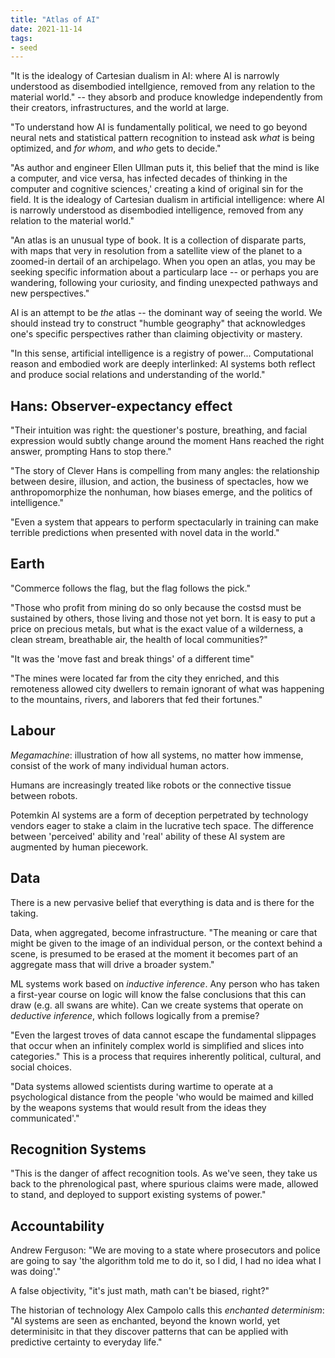 ```yaml
---
title: "Atlas of AI"
date: 2021-11-14
tags:
- seed
---
```


"It is the idealogy of Cartesian dualism in AI: where AI is narrowly understood as disembodied intellgience, removed from any relation to the material world." -- they absorb and produce knowledge independently from their creators, infrastructures, and the world at large.

"To understand how AI is fundamentally political, we need to go beyond neural nets and statistical pattern recognition to instead ask *what* is being optimized, and *for whom*, and *who* gets to decide."

"As author and engineer Ellen Ullman puts it, this belief that the mind is like a computer, and vice versa, has infected decades of thinking in the computer and cognitive sciences,' creating a kind of original sin for the field. It is the idealogy of Cartesian dualism in artificial intelligence: where AI is narrowly understood as disembodied intelligence, removed from any relation to the material world."

"An atlas is an unusual type of book. It is a collection of disparate parts, with maps that very in resolution from a satellite view of the planet to a zoomed-in dertail of an archipelago. When you open an atlas, you may be seeking specific information about a particularp lace -- or perhaps you are wandering, following your curiosity, and finding unexpected pathways and new perspectives."

AI is an attempt to be *the* atlas -- the dominant way of seeing the world. We should instead try to construct "humble geography" that acknowledges one's specific perspectives rather than claiming objectivity or mastery.

"In this sense, artificial intelligence is a registry of power... Computational reason and embodied work are deeply interlinked: AI systems both reflect and produce social relations and understanding of the world."

## Hans: Observer-expectancy effect
"Their intuition was right: the questioner's posture, breathing, and facial expression would subtly change around the moment Hans reached the right answer, prompting Hans to stop there."

"The story of Clever Hans is compelling from many angles: the relationship between desire, illusion, and action, the business of spectacles, how we anthropomorphize the nonhuman, how biases emerge, and the politics of intelligence."

"Even a system that appears to perform spectacularly in training can make terrible predictions when presented with novel data in the world."

## Earth
"Commerce follows the flag, but the flag follows the pick."

"Those who profit from mining do so only because the costsd must be sustained by others, those living and those not yet born. It is easy to put a price on precious metals, but what is the exact value of a wilderness, a clean stream, breathable air, the health of local communities?"

"It was the 'move fast and break things' of a different time"

"The mines were located far from the city they enriched, and this remoteness allowed city dwellers to remain ignorant of what was happening to the mountains, rivers, and laborers that fed their fortunes."

## Labour
*Megamachine*: illustration of how all systems, no matter how immense, consist of the work of many individual human actors.

Humans are increasingly treated like robots or the connective tissue between robots.

Potemkin AI systems are a form of deception perpetrated by technology vendors eager to stake a claim in the lucrative tech space. The difference between 'perceived' ability and 'real' ability of these AI system are augmented by human piecework.

## Data
There is a new pervasive belief that everything is data and is there for the taking. 

Data, when aggregated, become infrastructure. "The meaning or care that might be given to the image of an individual person, or the context behind a scene, is presumed to be erased at the moment it becomes part of an aggregate mass that will drive a broader system."

ML systems work based on *inductive inference*. Any person who has taken a first-year course on logic will know the false conclusions that this can draw (e.g. all swans are white). Can we create systems that operate on *deductive inference*, which follows logically from a premise?

"Even the largest troves of data cannot escape the fundamental slippages that occur when an infinitely complex world is simplified and slices into categories." This is a process that requires inherently political, cultural, and social choices.

"Data systems allowed scientists during wartime to operate at a psychological distance from the people 'who would be maimed and killed by the weapons systems that would result from the ideas they communicated'."

## Recognition Systems
"This is the danger of affect recognition tools. As we've seen, they take us back to the phrenological past, where spurious claims were made, allowed to stand, and deployed to support existing systems of power."

## Accountability
Andrew Ferguson: "We are moving to a state where prosecutors and police are going to say 'the algorithm told me to do it, so I did, I had no idea what I was doing'."

A false objectivity, "it's just math, math can't be biased, right?"

The historian of technology Alex Campolo calls this *enchanted determinism*: "AI systems are seen as enchanted, beyond the known world, yet determinisitc in that they discover patterns that can be applied with predictive certainty to everyday life."